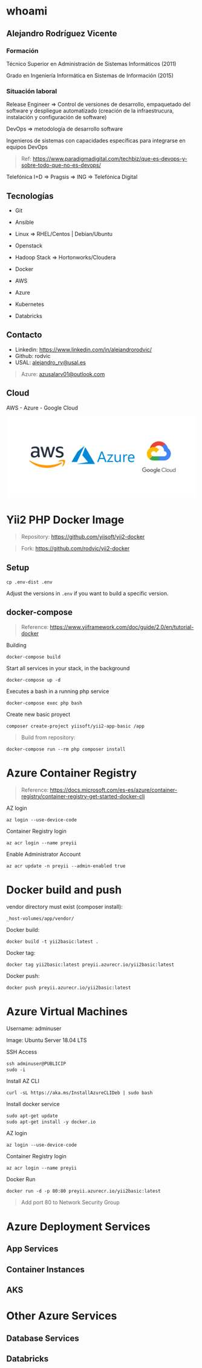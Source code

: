 # whoami

## Alejandro Rodríguez Vicente

### Formación

Técnico Superior en Administración de Sistemas Informáticos (2011)

Grado en Ingeniería Informática en Sistemas de Información (2015)

### Situación laboral

Release Engineer => Control de versiones de desarrollo, empaquetado del software y despliegue automatizado (creación de la infraestrucura, instalación y configuración de software)

DevOps => metodología de desarrollo software

Ingenieros de sistemas con capacidades específicas para integrarse en equipos DevOps

> Ref: https://www.paradigmadigital.com/techbiz/que-es-devops-y-sobre-todo-que-no-es-devops/

Telefónica I+D => Pragsis => ING => Telefónica Digital

## Tecnologías

- Git
- Ansible
- Linux => RHEL/Centos | Debian/Ubuntu
- Openstack


- Hadoop Stack => Hortonworks/Cloudera


- Docker


- AWS
- Azure


- Kubernetes


- Databricks

## Contacto

- Linkedin: https://www.linkedin.com/in/alejandrorodvic/
- Github: rodvic
- USAL: alejandro_rv@usal.es

> Azure: azusalarv01@outlook.com

## Cloud

AWS - Azure - Google Cloud

![Cloud](images/cloud.png)

# Yii2 PHP Docker Image

> Repository: https://github.com/yiisoft/yii2-docker

> Fork: https://github.com/rodvic/yii2-docker

## Setup

    cp .env-dist .env

Adjust the versions in `.env` if you want to build a specific version.

## docker-compose

> Reference: https://www.yiiframework.com/doc/guide/2.0/en/tutorial-docker

Building

    docker-compose build

Start all services in your stack, in the background

    docker-compose up -d

Executes a bash in a running php service

    docker-compose exec php bash

Create new basic proyect

    composer create-project yiisoft/yii2-app-basic /app

> Build from repository:

    docker-compose run --rm php composer install

# Azure Container Registry

> Reference: https://docs.microsoft.com/es-es/azure/container-registry/container-registry-get-started-docker-cli

AZ login

    az login --use-device-code

Container Registry login

    az acr login --name preyii

Enable Administrator Account

    az acr update -n preyii --admin-enabled true

# Docker build and push

vendor directory must exist (composer install): 

    _host-volumes/app/vendor/

Docker build:

    docker build -t yii2basic:latest .

Docker tag:

    docker tag yii2basic:latest preyii.azurecr.io/yii2basic:latest

Docker push:

    docker push preyii.azurecr.io/yii2basic:latest

# Azure Virtual Machines

Username: adminuser

Image: Ubuntu Server 18.04 LTS

SSH Access

    ssh adminuser@PUBLICIP
    sudo -i

Install AZ CLI

    curl -sL https://aka.ms/InstallAzureCLIDeb | sudo bash

Install docker service

    sudo apt-get update
    sudo apt-get install -y docker.io

AZ login

    az login --use-device-code

Container Registry login

    az acr login --name preyii

Docker Run

    docker run -d -p 80:80 preyii.azurecr.io/yii2basic:latest

> Add port 80 to Network Security Group

# Azure Deployment Services

## App Services

## Container Instances

## AKS

# Other Azure Services

## Database Services

## Databricks
